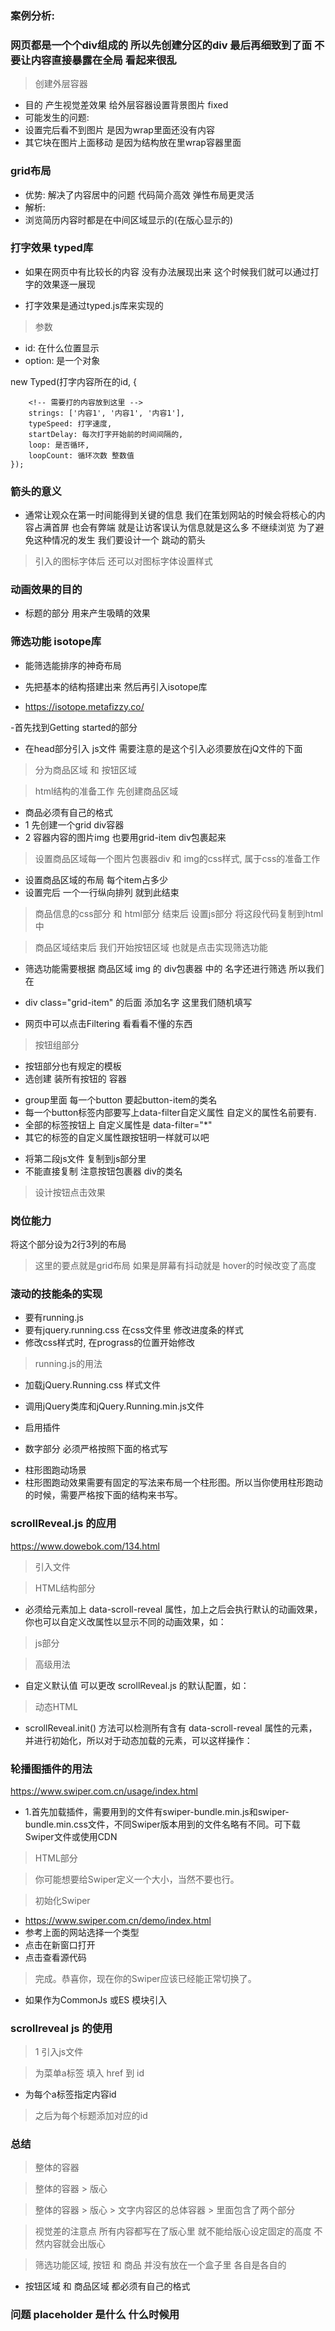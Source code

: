 ### 案例分析:

### 网页都是一个个div组成的 所以先创建分区的div 最后再细致到了面 不要让内容直接暴露在全局 看起来很乱

> 创建外层容器
- 目的 产生视觉差效果 给外层容器设置背景图片 fixed
- 可能发生的问题: 
- 设置完后看不到图片 是因为wrap里面还没有内容
- 其它块在图片上面移动 是因为结构放在里wrap容器里面
<!-- 
    创建最外层容器
    <section id='wrap'></section>
 -->

### grid布局
- 优势: 解决了内容居中的问题 代码简介高效 弹性布局更灵活
- 解析:
- 浏览简历内容时都是在中间区域显示的(在版心显示的)
<!-- 
    // 设置两行一列的布局 效果就是内容随着高度的变化始终保持垂直居中
    display:grid;
    grid-template-rows: 1fr 50px;
    // 让banner的子元素垂直居中对齐
    align-items: center;
 -->


### 打字效果 typed库
- 如果在网页中有比较长的内容 没有办法展现出来 这个时候我们就可以通过打字的效果逐一展现

- 打字效果是通过typed.js库来实现的
> 参数
- id: 在什么位置显示
- option: 是一个对象

new Typed(打字内容所在的id, {

        <!-- 需要打的内容放到这里 -->
        strings: ['内容1', '内容1', '内容1'],
        typeSpeed: 打字速度,
        startDelay: 每次打字开始前的时间间隔的,
        loop: 是否循环,
        loopCount: 循环次数 整数值
    });
<!-- 
    // 引入这个库
    <script src="js/typed.js"></script>

    new Typed(tag, {
        strings: ['资深非著名营销/运营总监&nbsp;', '从基础岗位做起&nbsp;', '这十年练就了十八般武艺&nbsp; '],
        typeSpeed: 100,
        startDelay: 300,
        loop: true,
        loopCount: Infinity
    });
 -->

### 箭头的意义
- 通常让观众在第一时间能得到关键的信息 我们在策划网站的时候会将核心的内容占满首屏 也会有弊端 就是让访客误认为信息就是这么多 不继续浏览 为了避免这种情况的发生 我们要设计一个 跳动的箭头

> 引入的图标字体后 还可以对图标字体设置样式
<!-- 
    <span class='iconfont icon-xiangxia green'>

    .iconfont {

    }
 -->

### 动画效果的目的
- 标题的部分 用来产生吸睛的效果

### 筛选功能 isotope库
- 能筛选能排序的神奇布局
- 先把基本的结构搭建出来 然后再引入isotope库

- https://isotope.metafizzy.co/

-首先找到Getting started的部分
- 在head部分引入 js文件 需要注意的是这个引入必须要放在jQ文件的下面
<!-- 
    <script src='./js/jquery.js'></script>
    <script src='./js/isotope.js'></script>
 -->
> 分为商品区域 和 按钮区域

> html结构的准备工作 先创建商品区域
- 商品必须有自己的格式
- 1 先创建一个grid div容器
- 2 容器内容的图片img 也要用grid-item div包裹起来
<!-- 
    <div class="grid">
        <div class="grid-item"><img src="" alt=""></div>
    </div>
 -->
<!-- 
    <div class="grid">
        <div class="grid-item">...</div>
        <div class="grid-item grid-item--width2">...</div>
        <div class="grid-item">...</div>
        ...
    </div> 


    <div class="grid">
        <div class="grid-item pinpai"><img src="images/item-1.jpg" alt=""></div>
        <div class="grid-item qudao"><img src="images/item-2.jpg" alt=""></div>
        <div class="grid-item shuju"><img src="images/item-3.jpg" alt=""></div>
        <div class="grid-item qudao"><img src="images/item-4.jpg" alt=""></div>
        <div class="grid-item shuju"><img src="images/item-5.jpg" alt=""></div>
        <div class="grid-item pinpai"><img src="images/item-6.jpg" alt=""></div>
    </div>
-->

> 设置商品区域每一个图片包裹器div 和 img的css样式, 属于css的准备工作
- 设置商品区域的布局 每个item占多少
- 设置完后 一个一行纵向排列 就到此结束
<!-- 
    .grid-item { width: 25%; }
    .grid-item--width2 { width: 50%; }


    /* 筛选 -- 商品区域的样式 */
    /* 商品区域的包裹器 */
    .grid {
        width:100%;
        background:rgba(0,0,0,.2);
        margin-top:40px;
    }

    /* 设置每一个img的包裹器 div */
    .grid .grid-item {
        width:33.333%;
        padding:0 20px 20px 0;
    }

    /* 设置图片的宽度 */
    .grid .grid-item img{
        width:100%;
    }
 -->

> 商品信息的css部分 和 html部分 结束后 设置js部分 将这段代码复制到html中
<!-- 
    // 将我们的grid div 也就是将图片组容器按照isotype的布局 来显示
    let $grid = $('.grid').isotope({
        // 筛选什么内容 将它设置为grid-item里面的内容
        itemSelector: '.grid-item',

        // 图片的排序方式 里面的内容按照行来排列 一行内容铺满之后换行 fitcolumns 是瀑布流的效果
        layoutMode: 'fitRows'
    });
 -->

> 商品区域结束后 我们开始按钮区域 也就是点击实现筛选功能
- 筛选功能需要根据 商品区域 img 的 div包裹器 中的 名字还进行筛选 所以我们在
- div class="grid-item" 的后面 添加名字 这里我们随机填写

- 网页中可以点击Filtering 看看看不懂的东西
<!-- 
    // 给图片添加 筛选的关键词 也就是grid-item pinpai 这个部分 名字随机设置
    <div class="grid">
        <div class="element-item transition metal">...</div>
        <div class="element-item post-transition metal">...</div>
        <div class="element-item alkali metal">...</div>
        <div class="element-item transition metal">...</div>
        <div class="element-item lanthanoid metal inner-transition">...</div>
        <div class="element-item halogen nonmetal">...</div>
        <div class="element-item alkaline-earth metal">...</div>
        ...
    </div>


    <div class="grid">
        <div class="grid-item pinpai"><img src="images/item-1.jpg" alt=""></div>
        <div class="grid-item qudao"><img src="images/item-2.jpg" alt=""></div>
        <div class="grid-item shuju"><img src="images/item-3.jpg" alt=""></div>
        <div class="grid-item qudao"><img src="images/item-4.jpg" alt=""></div>
        <div class="grid-item shuju"><img src="images/item-5.jpg" alt=""></div>
        <div class="grid-item pinpai"><img src="images/item-6.jpg" alt=""></div>
    </div>
 -->


> 按钮组部分
- 按钮部分也有规定的模板
- 选创建 装所有按钮的 容器
<!-- 
    <div class="button-group">
        里面装每一个button
    </div>
 -->
- group里面 每一个button 要起button-item的类名
- 每一个button标签内部要写上data-filter自定义属性 自定义的属性名前要有.
- 全部的标签按钮上 自定义属性是 data-filter="*"
- 其它的标签的自定义属性跟按钮明一样就可以吧
<!-- 
    <div class="button-group">
        <button class="button-item button-active" data-filter="*">全部</button>
        <button class="button-item" data-filter=".pinpai">品牌</button>
        <button class="button-item" data-filter=".qudao">渠道</button>
        <button class="button-item" data-filter=".shuju">数据</button>
    </div>
 -->
<!-- 

    网站上关于按钮区域的模板

    <div class="button-group filter-button-group">
        <button data-filter="*">show all</button>
        <button data-filter=".metal">metal</button>
        <button data-filter=".transition">transition</button>
        <button data-filter=".alkali, .alkaline-earth">alkali & alkaline-earth</button>
        <button data-filter=":not(.transition)">not transition</button>
        <button data-filter=".metal:not(.transition)">metal but not transition</button>
    </div>

 -->

- 将第二段js文件 复制到js部分里
- 不能直接复制 注意按钮包裹器 div的类名
<!-- 
    // init Isotope
    var $grid = $('.grid').isotope({
        // options
    });

    // 将这段代码复制到html中
    // filter items on button click
    $('.filter-button-group').on( 'click', 'button', function() {
        var filterValue = $(this).attr('data-filter');
        $grid.isotope({ filter: filterValue });
    });
 -->

> 设计按钮点击效果
<!-- 
    $('.button-group').on( 'click', 'button', function() {
        var filterValue = $(this).attr('data-filter');
        $grid.isotope({ filter: filterValue });

    在这里设置的
        $('.button-item').removeClass('button-active');
        $(this).addClass('button-active');
    });
 -->

<!-- 
    // 最终
    $('.button-group').on('click', 'button', function() {
        var filterValue = $(this).attr('data-filter');
        $grid.isotope({
            filter: filterValue
        });
        $('.button-item').removeClass('button-active');
        $(this).addClass('button-active');
    });
 -->


### 岗位能力
将这个部分设为2行3列的布局
> 这里的要点就是grid布局
> 如果是屏幕有抖动就是 hover的时候改变了高度
<!-- 
    .skill-item {
        /* 将每一个快的背景设为白色透明 */
        background: rgba(255, 255, 255, 0.8);
        /* 设置白色的透明的线, 为了时前后变化时的高度一样 不会产生屏幕抖动 */
        border-bottom: 4px solid rgba(255, 255, 255, 0);
        transition: 1.2s;
    }
    /* 设置滑过效果 */
        .skill-item:hover {
        /* 让线变成绿色 */
        border-bottom: 4px solid #8ab92d;
        transform: translateY(-4px);
        box-shadow: 0 1px 10px rgba(0, 0, 0, 0.12);
    }
 -->

### 滚动的技能条的实现
- 要有running.js
- 要有jquery.running.css 在css文件里 修改进度条的样式
- 修改css样式时, 在prograss的位置开始修改
<!-- 
    <div class="bar-wrap prograss">
        <div class="bar-item bar animateBar" data-animatetarget="80" style="width:80%;"></div>
    </div>
 -->

> running.js的用法
- 加载jQuery.Running.css 样式文件
<!-- 
    <link rel="stylesheet" href="css/jquery.running.css">
 -->

- 调用jQuery类库和jQuery.Running.min.js文件
<!-- 
    <script type="text/javascript" src="js/jquery-1.7.2.js"></script>
    <script type="text/javascript" src="js/jquery.running.js"></script>
 -->

- 启用插件
<!-- 
    $(function(){
        $('body').running();

    })
 -->

- 数字部分 必须严格按照下面的格式写
<!-- 
    
    <span class="animateNum" data-animatetarget="999.9">999.9</span>万

    // 也就是这里的p的部分
    <div class="percent1">
        <p class="animateNum" data-animatetarget="80%">0%</p>
    </div>
 -->

- 柱形图跑动场景
- 柱形图跑动效果需要有固定的写法来布局一个柱形图。所以当你使用柱形跑动的时候，需要严格按下面的结构来书写。
<!-- 
    <div class="prograss">
        <div class="bar animateBar" data-animatetarget="100" style="width:80%;"></div>
    </div>

    // 我们做的文件
    <div class="bar-wrap prograss">
        <div class="bar-item bar animateBar" data-animatetarget="80" style="width:80%;"></div>
    </div>
 -->


### scrollReveal.js 的应用

https://www.dowebok.com/134.html

> 引入文件
<!-- 
    <script src="js/scrollReveal.js"></script>
 -->

> HTML结构部分
<!-- 
    <div data-scroll-reveal>dowebok.com</div>
 -->
- 必须给元素加上 data-scroll-reveal 属性，加上之后会执行默认的动画效果，你也可以自定义改属性以显示不同的动画效果，如：
<!-- 
    <div data-scroll-reveal="enter left and move 50px over 1.33s">dowebok.com</div>
    <div data-scroll-reveal="enter from the bottom after 1s">Hello world!</div>
    <div data-scroll-reveal="wait 2.5s and then ease-in-out 100px">iPhone 6</div>
 -->
<!-- 
    enter:  动画起始方向    值: top | right | bottom | left
    move:   动画执行距离    值: 数字，以 px 为单位
    over:   动画持续时间    值: 数字，以秒为单位

    after/wait:     动画延迟时间    值: 数字，以秒为单位

    填充（可选）
    可以在 data-scroll-reveal 属性里填充（添加）一些类似编程的“语句”，使其更有可读性，scrollReveal.js 支持以下“语句”：

    from
    the
    and
    then
    but
    with
-->
<!-- 
    <div data-scroll-reveal="wait 0.3s, then enter left and move 40px over 2s">dowebok.com</div>
    <div data-scroll-reveal="enter from the left after 0.3s, move 40px, over 2s">Hello world!</div>
    <div data-scroll-reveal="enter left move 40px over 2s after 0.3s">iPhone 6</div>
    <div data-scroll-reveal="enter left, move 40px, over 2s, wait 0.3s">I love you</div>
 -->

> js部分
<!-- 
    window.scrollReveal = new scrollReveal();

    //或者，elem 为动画元素的任何级别的父元素
    window.scrollReveal2 = new scrollReveal({elem: document.getElementById('srcontainer')});

    我们在文档中这么写
    window.scrollReveal = new scrollReveal({
            //reset设置为true,上下滚动，无限次动态显示
            reset: true,
        });
 -->


> 高级用法
- 自定义默认值  可以更改 scrollReveal.js 的默认配置，如：
<!--    
    var config = {
        after: '0s',
        enter: 'bottom',
        move: '24px',
        over: '0.66s',
        easing: 'ease-in-out',
        viewportFactor: 0.33,
        reset: false,
        init: true
    };
    window.scrollReveal = new scrollReveal(config);
 -->

> 动态HTML
- scrollReveal.init() 方法可以检测所有含有 data-scroll-reveal 属性的元素，并进行初始化，所以对于动态加载的元素，可以这样操作：
<!-- 
    var config = {
        enter: 'bottom',
        move: '40px',
        over: '0.16s',
        reset: true,
        init: false
    };
    window.scrollReveal = new scrollReveal(config);
    var data = {newElementHtml: '<div data-scroll-reveal>dowebok.com</div>'};
    var container = document.getElementById('#container');
    container.innerHTML(data.newElementHTML);
    scrollReveal.init();
 -->


### 轮播图插件的用法
https://www.swiper.com.cn/usage/index.html

- 1.首先加载插件，需要用到的文件有swiper-bundle.min.js和swiper-bundle.min.css文件，不同Swiper版本用到的文件名略有不同。可下载Swiper文件或使用CDN
<!-- 
    <link rel="stylesheet" href="dist/css/swiper-bundle.min.css">

    <script src="dist/js/swiper-bundle.min.js"></script>
 -->

> HTML部分
<!-- 
    <div class="swiper-container">
        <div class="swiper-wrapper">
            <div class="swiper-slide">Slide 1</div>
            <div class="swiper-slide">Slide 2</div>
            <div class="swiper-slide">Slide 3</div>
        </div>
        <!-- 如果需要分页器 >
        <div class="swiper-pagination"></div>
        
        <!-- 如果需要导航按钮 >
        <div class="swiper-button-prev"></div>
        <div class="swiper-button-next"></div>
        
        <!-- 如果需要滚动条 >
        <div class="swiper-scrollbar"></div>
    </div>
    导航等组件可以放在container之外
 -->

> 你可能想要给Swiper定义一个大小，当然不要也行。
<!-- 
    .swiper-container {
        width: 600px;
        height: 300px;
    }  
 -->

> 初始化Swiper
- https://www.swiper.com.cn/demo/index.html
- 参考上面的网站选择一个类型
- 点击在新窗口打开
- 点击查看源代码
<!-- 
    <script>        
        var mySwiper = new Swiper ('.swiper-container', {
            direction: 'vertical', // 垂直切换选项
            loop: true, // 循环模式选项
            
            // 如果需要分页器
            pagination: {
            el: '.swiper-pagination',
            },
            
            // 如果需要前进后退按钮
            navigation: {
            nextEl: '.swiper-button-next',
            prevEl: '.swiper-button-prev',
            },
            
            // 如果需要滚动条
            scrollbar: {
            el: '.swiper-scrollbar',
            },
        })        
    </script>
 -->

> 完成。恭喜你，现在你的Swiper应该已经能正常切换了。
- 如果作为CommonJs 或ES 模块引入
<!-- 
    //CommonJs
    var Swiper = require('swiper');    
    var mySwiper = new Swiper('.swiper-container', { /* ... */ });

    //ES
    import Swiper from 'swiper';    
    var mySwiper = new Swiper('.swiper-container', { /* ... */ });
 -->


### scrollreveal js 的使用
> 1 引入js文件

> 为菜单a标签 填入 href 到 id
- 为每个a标签指定内容id

> 之后为每个标题添加对应的id






### 总结
> 整体的容器
<!-- 
    .wrap {
        background:url(../images/bg.jpg) no-repeat;
        background-attachment: fixed;
        background-size:cover;

        width:100vw;
    }

    设置视觉差的关键属性 然后设置了宽度全屏, 高度的话不用管 这里的话让内容撑开高度
 -->

> 整体的容器 > 版心
<!-- 
    .wrap .container {
        width:80vw;
        margin:auto;
    }

    设置的了版心的宽度, 为屏幕的80% 居中
    
    问题: 这里用vw 和 80%有什么区别么?
 -->

> 整体的容器 > 版心 > 文字内容区的总体容器 > 里面包含了两个部分

> 视觉差的注意点 所有内容都写在了版心里 就不能给版心设定固定的高度 不然内容就会出版心

> 筛选功能区域, 按钮 和 商品 并没有放在一个盒子里 各自是各自的
- 按钮区域 和 商品区域 都必须有自己的格式


### 问题 placeholder 是什么 什么时候用

